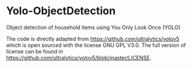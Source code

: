 # Yolo-ObjectDetection
Object detection of household items using You Only Look Once (YOLO)

The code is directly adapted from https://github.com/ultralytics/yolov5
which is open sourced with the license GNU GPL V3.0. The full version of license can be found in https://github.com/ultralytics/yolov5/blob/master/LICENSE.
